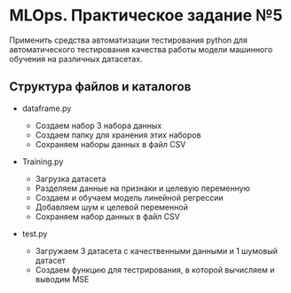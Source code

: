 # MLOps. Практическое задание №5

Применить средства автоматизации тестирования python для автоматического тестирования качества работы модели машинного обучения на различных датасетах.

## Структура файлов и каталогов

- dataframe.py
   - Создаем набор 3 набора данных
   - Создаем папку для хранения этих наборов
   - Сохраняем наборы данных в файл CSV

- Training.py
   - Загрузка датасета
   - Разделяем данные на признаки и целевую переменную
   - Создаем и обучаем модель линейной регрессии
   - Добавляем шум к целевой переменной
   - Сохраняем набор данных в файл CSV
   
- test.py   
   - Загружаем 3 датасета с качественными данными и  1 шумовый датасет
   - Создаем функцию для тестрирования, в которой вычисляем и выводим MSE


